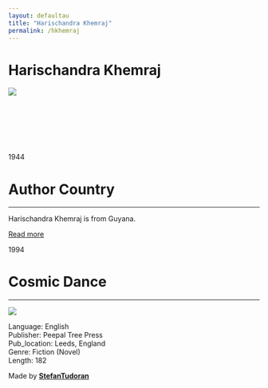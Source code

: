 ```yaml
---
layout: defaultau
title: "Harischandra Khemraj"
permalink: /hkhemraj
---
```

<!-- partial:index.partial.html -->
<div class="content">
    <h1>Harischandra Khemraj</h1>
    <div class="quote">
        <div><img src="https://www.peepaltreepress.com/sites/default/files/styles/author_large/public/Harischandra%20Khemraj.jpg?itok=fFClJSKf.jpg" class="logo"></div>
    </div>
    <div class="timeline">
        <div style="padding-bottom:100px;"></div>
        <div class="block">
            <div class="date right"><p class="right"> 1944 </p></div>
            <div class="dot"></div>
            <div class="left first">
                <h1>Author Country</h1><hr>
            <p>Harischandra Khemraj is from Guyana.</p>
                <a href="https://en.wikipedia.org/wiki/Harischandra_Khemraj" target="_blank">Read more</a>
            </div>
        </div>
        <div class="block">
            <div class="date left"><p class="left">1994</p></div>
            <div class="dot"></div>
            <div class="right">
                <h1>Cosmic Dance</h1><hr>
                <p><img src="https://m.media-amazon.com/images/I/41YJBVEFVJL._AC_SY780_.jpg"></p>
                <p>
                Language: English <br/>
                Publisher: Peepal Tree Press<br/>
                Pub_location: Leeds, England <br/>
                Genre: Fiction (Novel)<br/>
                Length: 182</p>
            </div>
        </div>
        <div id="footer">
        <p id="copyright">Made by&nbsp;<strong><a href="https://www.linkedin.com/in/nicolae-stefan-tudoran-b02291127/" target="_blank">StefanTudoran</a></strong></p>
    </div>
</div>
<!-- partial -->
  <script src='https://cdnjs.cloudflare.com/ajax/libs/jquery/3.1.1/jquery.min.js'></script><script  src="assets/js/authorscript.js"></script>